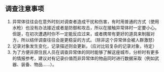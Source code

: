 ## 调查注意事项
1. 异常体往往会在意外时刻对调查者造成干扰和伤害，有时用普通的方式（使用水枪）也没有办法接近或者是防御和攻击，所以在接触异常体时一定要小心。但是，在初次遭遇时你不一定能反应过来，或者携带有更好的道具来制服对方，所以结伴调查往往会是更稳妥的方式。（除非这个异常体会被人群激怒）
2. 记录对象发生变化，记录描述则会更新。（应对比较复杂的记录对象，待定）
3. 为了方便非原住民人员在调查异常体的同时能够了解这座城市，分析时有更多的情报参考，建议对有记录价值而非异常体的物品同时进行数据采取（例如武器、装备、物品……）。
